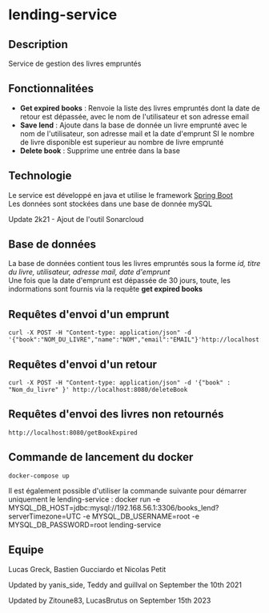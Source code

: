 # lending-service

## Description

Service de gestion des livres empruntés
  
## Fonctionnalitées  

* **Get expired books** : Renvoie la liste des livres empruntés dont la date de retour est dépassée, avec le nom de l'utilisateur et son adresse email
* **Save lend** : Ajoute dans la base de donnée un livre emprunté avec le nom de l'utilisateur, son adresse mail et la date d'emprunt SI le nombre de livre disponible est superieur au nombre de livre emprunté
* **Delete book** : Supprime une entrée dans la base

## Technologie

Le service est développé en java et utilise le framework [Spring Boot](https://spring.io/projects/spring-boot)  
Les données sont stockées dans une base de donnée mySQL

Update 2k21 - Ajout de l'outil Sonarcloud 

## Base de données

La base de données contient tous les livres empruntés sous la forme *id, titre du livre, utilisateur, adresse mail, date d'emprunt*  
Une fois que la date d'emprunt est dépassée de 30 jours, toute, les indormations sont fournis via la requête **get expired books**

## Requêtes d'envoi d'un emprunt
    curl -X POST -H "Content-type: application/json" -d '{"book":"NOM_DU_LIVRE","name":"NOM","email":"EMAIL"}'http://localhost:8080/saveLend

## Requêtes d'envoi d'un retour
    curl -X POST -H "Content-type: application/json" -d '{"book" : "Nom_du_livre" }' http://localhost:8080/deleteBook

## Requêtes d'envoi des livres non retournés
    http://localhost:8080/getBookExpired

## Commande de lancement du docker
	docker-compose up
 Il est également possible d'utiliser la commande suivante pour démarrer uniquement le lending-service :
	docker run -e MYSQL_DB_HOST=jdbc:mysql://192.168.56.1:3306/books_lend?serverTimezone=UTC -e MYSQL_DB_USERNAME=root -e MYSQL_DB_PASSWORD=root lending-service

## Equipe

Lucas Greck, Bastien Gucciardo et Nicolas Petit

Updated by yanis_side, Teddy and guillval on September the 10th 2021

Updated by Zitoune83, LucasBrutus on September 15th 2023
